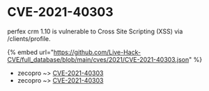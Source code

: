 # CVE-2021-40303

perfex crm 1.10 is vulnerable to Cross Site Scripting (XSS) via /clients/profile.

{% embed url="https://github.com/Live-Hack-CVE/full_database/blob/main/cves/2021/CVE-2021-40303.json" %}


* zecopro ~> [CVE-2021-40303](https://www.alice-snow.ru/2021/database/cve-2021-40303/cve-2021-40303-zecopro)
* zecopro ~> [CVE-2021-40303](https://www.alice-snow.ru/2021/database/cve-2021-40303/cve-2021-40303-zecopro)